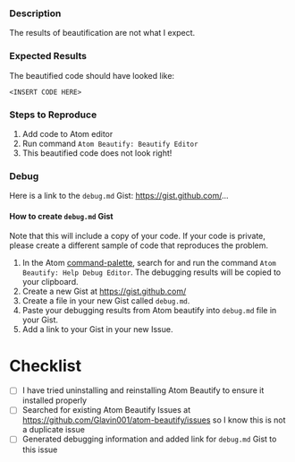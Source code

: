### Description

The results of beautification are not what I expect.

### Expected Results

The beautified code should have looked like:

```
<INSERT CODE HERE>
```

### Steps to Reproduce

1. Add code to Atom editor
2. Run command `Atom Beautify: Beautify Editor`
3. This beautified code does not look right!

### Debug

Here is a link to the `debug.md` Gist: https://gist.github.com/...

#### How to create `debug.md` Gist

Note that this will include a copy of your code.
If your code is private, please create a different sample of code that reproduces the problem.

1. In the Atom [command-palette](https://atom.io/packages/command-palette), 
search for and run the command `Atom Beautify: Help Debug Editor`. 
The debugging results will be copied to your clipboard.  
2. Create a new Gist at https://gist.github.com/  
3. Create a file in your new Gist called `debug.md`.  
4. Paste your debugging results from Atom beautify into `debug.md` file in your Gist.  
5. Add a link to your Gist in your new Issue.

# Checklist

- [ ] I have tried uninstalling and reinstalling Atom Beautify to ensure it installed properly
- [ ] Searched for existing Atom Beautify Issues at https://github.com/Glavin001/atom-beautify/issues 
so I know this is not a duplicate issue
- [ ] Generated debugging information and added link for `debug.md` Gist to this issue
